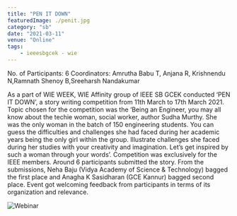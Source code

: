 ```yaml
---
title: "PEN IT DOWN"
featuredImage: ./penit.jpg
category: "sb"
date: "2021-03-11"
venue: "Online"
tags:
    - ieeesbgcek - wie
---
```

No. of Participants: 6
Coordinators: Amrutha Babu T, Anjana R, Krishnendu N,Ramnath Shenoy B,Sreeharsh Nandakumar

As a part of WIE WEEK, WIE Affinity group of IEEE SB GCEK conducted ‘PEN IT DOWN’, a story writing competition from 11th March to 17th March 2021. Topic chosen for the competition was the ‘Being an Engineer, you may all know about the techie woman, social worker, author Sudha Murthy. She was the only woman in the batch of 150 engineering students. You can guess the difficulties and challenges she had faced during her academic years being the only girl within the group. Illustrate challenges she faced during her studies with your creativity and imagination. Let’s get inspired by such a woman through your words’. Competition was exclusively for the IEEE members. Around 6 participants submitted the story. From the submissions, Neha Baju (Vidya Academy of Science & Technology) bagged the first place and Anagha K Sasidharan (GCE Kannur) bagged second place. Event got welcoming feedback from participants in terms of its organization and relevance. 
 


![Webinar](./penit2.jpeg)